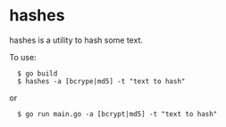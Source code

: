 # hashes

hashes is a utility to hash some text.

To use:

```
  $ go build
  $ hashes -a [bcrype|md5] -t "text to hash"
```

or

```
  $ go run main.go -a [bcrypt|md5] -t "text to hash"
```

